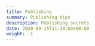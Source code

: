 ```yaml
---
title: Publishing
summary: Publishing tips
description: Publishing secrets
date: 2020-09-15T11:30:03+00:00
weight: -1
---
```

